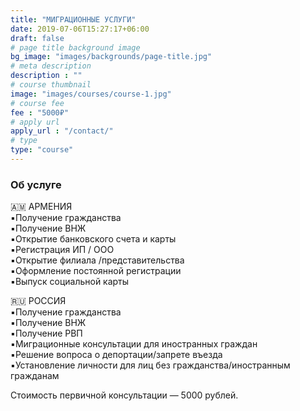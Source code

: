 ```yaml
---
title: "МИГРАЦИОННЫЕ УСЛУГИ"
date: 2019-07-06T15:27:17+06:00
draft: false
# page title background image
bg_image: "images/backgrounds/page-title.jpg"
# meta description
description : ""
# course thumbnail
image: "images/courses/course-1.jpg"
# course fee
fee : "5000₽"
# apply url
apply_url : "/contact/"
# type
type: "course"
---
```



### Об услуге

🇦🇲 АРМЕНИЯ  
▪️Получение гражданства   
▪️Получение ВНЖ  
▪️Открытие банковского счета и карты  
▪️Регистрация ИП / ООО  
▪️Открытие филиала /представительства  
▪️Оформление постоянной регистрации  
▪️Выпуск социальной карты  
  
🇷🇺 РОССИЯ  
▪️Получение гражданства  
▪️Получение ВНЖ  
▪️Получение РВП  
▪️Миграционные консультации для иностранных граждан  
▪️Решение вопроса о депортации/запрете въезда  
▪️Установление личности для лиц без гражданства/иностранным гражданам 
 
Стоимость первичной консультации — 5000 рублей.
